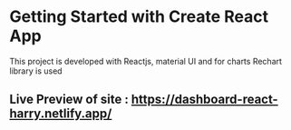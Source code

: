 # Getting Started with Create React App

This project is developed with Reactjs, material UI and for charts Rechart library is used 

## Live Preview of site : https://dashboard-react-harry.netlify.app/




